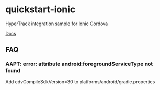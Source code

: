 # quickstart-ionic
HyperTrack integration sample for Ionic Cordova

[Docs](https://hypertrack.com/docs/install-sdk-ionic)

## FAQ

### AAPT: error: attribute android:foregroundServiceType not found

Add cdvCompileSdkVersion=30 to platforms/android/gradle.properties
